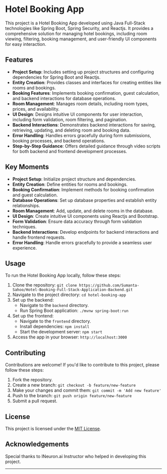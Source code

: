 # Hotel Booking App

This project is a Hotel Booking App developed using Java Full-Stack technologies like Spring Boot, Spring Security, and Reactjs. It provides a comprehensive solution for managing hotel bookings, including room viewing, filtering, booking management, and user-friendly UI components for easy interaction.

## Features

- **Project Setup**: Includes setting up project structures and configuring dependencies for Spring Boot and Reactjs.
- **Entity Creation**: Provides classes and interfaces for creating entities like rooms and bookings.
- **Booking Features**: Implements booking confirmation, guest calculation, and backend interactions for database operations.
- **Room Management**: Manages room details, including room types, prices, and availability.
- **UI Design**: Designs intuitive UI components for user interaction, including form validation, room filtering, and pagination.
- **Backend Interactions**: Demonstrates backend interactions for saving, retrieving, updating, and deleting room and booking data.
- **Error Handling**: Handles errors gracefully during form submissions, booking processes, and backend operations.
- **Step-by-Step Guidance**: Offers detailed guidance through video scripts for both backend and frontend development processes.

## Key Moments

- **Project Setup**: Initialize project structure and dependencies.
- **Entity Creation**: Define entities for rooms and bookings.
- **Booking Confirmation**: Implement methods for booking confirmation and guest calculation.
- **Database Operations**: Set up database properties and establish entity relationships.
- **Room Management**: Add, update, and delete rooms in the database.
- **UI Design**: Create intuitive UI components using Reactjs and Bootstrap.
- **Form Validation**: Ensure data accuracy through form validation techniques.
- **Backend Interactions**: Develop endpoints for backend interactions and handle frontend requests.
- **Error Handling**: Handle errors gracefully to provide a seamless user experience.

## Usage

To run the Hotel Booking App locally, follow these steps:

1. Clone the repository: `git clone https://github.com/Sumanta-Sahoo/Hotel-Booking-Full-Stack-Application-Backend.git `
2. Navigate to the project directory: `cd hotel-booking-app`
3. Set up the backend:
   - Navigate to the `backend` directory.
   - Run Spring Boot application: `./mvnw spring-boot:run`
4. Set up the frontend:
   - Navigate to the `frontend` directory.
   - Install dependencies: `npm install`
   - Start the development server: `npm start`
5. Access the app in your browser: `http://localhost:3000`

## Contributing

Contributions are welcome! If you'd like to contribute to this project, please follow these steps:

1. Fork the repository.
2. Create a new branch: `git checkout -b feature/new-feature`
3. Make your changes and commit them: `git commit -m 'Add new feature'`
4. Push to the branch: `git push origin feature/new-feature`
5. Submit a pull request.

## License

This project is licensed under the [MIT License](LICENSE).

## Acknowledgements

Special thanks to INeuron.ai Instructor who helped in developing this project.

---
